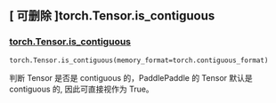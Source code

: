 ## [ 可删除 ]torch.Tensor.is_contiguous

### [torch.Tensor.is_contiguous](https://pytorch.org/docs/stable/generated/torch.Tensor.is_contiguous.html#torch-tensor-is-contiguous)

```
torch.Tensor.is_contiguous(memory_format=torch.contiguous_format)
```

判断 Tensor 是否是 contiguous 的，PaddlePaddle 的 Tensor 默认是 contiguous 的, 因此可直接视作为 True。
